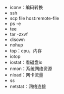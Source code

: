 - iconv：编码转换
- ssh
- scp file host:remote-file
- ps -e
- tee
- tar -zxvf
- disown
- nohup
- top：cpu，内存
- iotop
- iostat：看磁盘io
- nmon：系统网络资源
- nload：网卡流量
- ss
- netstat：网络连接